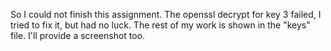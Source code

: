 So I could not finish this assignment. The openssl decrypt for key 3 failed, I tried to fix it, but had no luck. The rest of my work is shown in the "keys" file. I'll provide a screenshot too.
